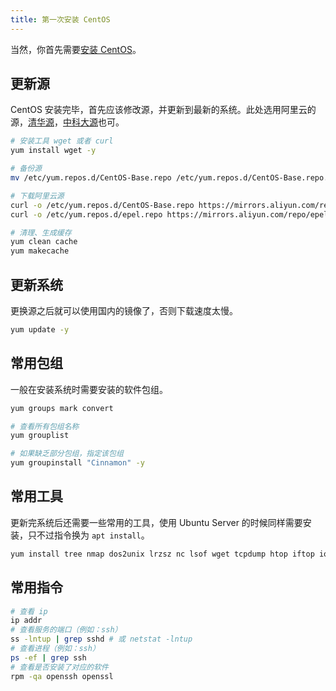 ```yaml
---
title: 第一次安装 CentOS
---
```


当然，你首先需要[安装 CentOS](/os/linux/how-to-install-centos-on-virtualbox)。



## 更新源

CentOS 安装完毕，首先应该修改源，并更新到最新的系统。此处选用阿里云的源，[清华源](https://mirrors.tuna.tsinghua.edu.cn/)，[中科大源](http://mirrors.ustc.edu.cn/)也可。

```bash
# 安装工具 wget 或者 curl
yum install wget -y

# 备份源
mv /etc/yum.repos.d/CentOS-Base.repo /etc/yum.repos.d/CentOS-Base.repo.bak

# 下载阿里云源
curl -o /etc/yum.repos.d/CentOS-Base.repo https://mirrors.aliyun.com/repo/Centos-7.repo
curl -o /etc/yum.repos.d/epel.repo https://mirrors.aliyun.com/repo/epel-7.repo

# 清理、生成缓存
yum clean cache
yum makecache
```



## 更新系统

更换源之后就可以使用国内的镜像了，否则下载速度太慢。

```bash
yum update -y
```



## 常用包组

一般在安装系统时需要安装的软件包组。

```bash
yum groups mark convert

# 查看所有包组名称
yum grouplist

# 如果缺乏部分包组，指定该包组
yum groupinstall "Cinnamon" -y
```



## 常用工具

更新完系统后还需要一些常用的工具，使用 Ubuntu Server 的时候同样需要安装，只不过指令换为 `apt install`。

```bash
yum install tree nmap dos2unix lrzsz nc lsof wget tcpdump htop iftop iotop sysstat nethogs psmisc net-tools bash-completion vim-enhanced -y
```



## 常用指令

```bash
# 查看 ip
ip addr
# 查看服务的端口（例如：ssh）
ss -lntup | grep sshd # 或 netstat -lntup
# 查看进程（例如：ssh）
ps -ef | grep ssh
# 查看是否安装了对应的软件
rpm -qa openssh openssl
```

